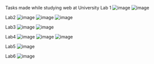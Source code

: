 Tasks made while studying web at University
Lab 1
![image](https://user-images.githubusercontent.com/109073632/200540537-8f5cc67c-309d-4ed3-b08c-2c24e5de528c.png)
![image](https://user-images.githubusercontent.com/109073632/200540637-136f82f3-925d-4b6a-9c4b-ff39b4277d29.png)

Lab2
![image](https://user-images.githubusercontent.com/109073632/200540780-83b306d5-6fd5-49f6-8946-96a978705b64.png)
![image](https://user-images.githubusercontent.com/109073632/200540901-d03a167c-7b59-4c78-b4dd-42c0818f5fab.png)
![image](https://user-images.githubusercontent.com/109073632/200540996-d25b74cf-d439-458d-b017-26b7a83d5de2.png)

Lab3
![image](https://user-images.githubusercontent.com/109073632/200541130-c2e1aa13-8017-490c-a850-b38196fea2a7.png)
![image](https://user-images.githubusercontent.com/109073632/200541580-ab507f4b-3073-4919-9c97-11b83f1af326.png)

Lab4
![image](https://user-images.githubusercontent.com/109073632/200541776-536b031f-4196-4009-9a7b-a7cc21afd18c.png)
![image](https://user-images.githubusercontent.com/109073632/200541832-f8bb6c49-de71-4a68-a417-efcc16c6132a.png)
![image](https://user-images.githubusercontent.com/109073632/200542287-c706f91b-26b6-4376-8ae7-8ddb89f4b575.png)

Lab5
![image](https://user-images.githubusercontent.com/109073632/200542434-033f0619-71a8-4cb3-8ad1-27d3530aba3a.png)

Lab6
![image](https://user-images.githubusercontent.com/109073632/200542853-9906cc34-e10e-492f-a43c-c19b87e5a35f.png)
